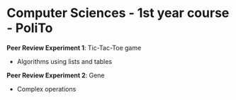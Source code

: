 # Computer Sciences - 1st year course - PoliTo

**Peer Review Experiment 1**: Tic-Tac-Toe game
- Algorithms using lists and tables

**Peer Review Experiment 2**: Gene
- Complex operations
